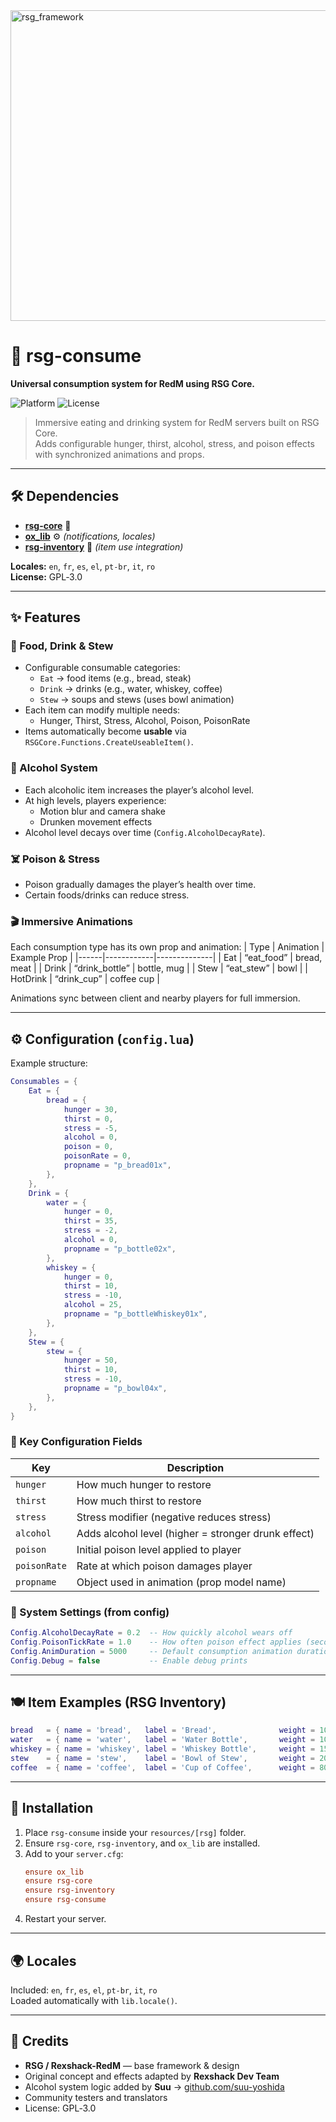 <img width="2948" height="497" alt="rsg_framework" src="https://github.com/user-attachments/assets/638791d8-296d-4817-a596-785325c1b83a" />

# 🍞 rsg-consume
**Universal consumption system for RedM using RSG Core.**

![Platform](https://img.shields.io/badge/platform-RedM-darkred)
![License](https://img.shields.io/badge/license-GPL--3.0-green)

> Immersive eating and drinking system for RedM servers built on RSG Core.  
> Adds configurable hunger, thirst, alcohol, stress, and poison effects with synchronized animations and props.

---

## 🛠️ Dependencies
- [**rsg-core**](https://github.com/Rexshack-RedM/rsg-core) 🤠  
- [**ox_lib**](https://github.com/Rexshack-RedM/ox_lib) ⚙️ *(notifications, locales)*  
- [**rsg-inventory**](https://github.com/Rexshack-RedM/rsg-inventory) 🎒 *(item use integration)*  

**Locales:** `en`, `fr`, `es`, `el`, `pt-br`, `it`, `ro`  
**License:** GPL‑3.0  

---

## ✨ Features

### 🍴 Food, Drink & Stew
- Configurable consumable categories:
  - `Eat` → food items (e.g., bread, steak)
  - `Drink` → drinks (e.g., water, whiskey, coffee)
  - `Stew` → soups and stews (uses bowl animation)
- Each item can modify multiple needs:
  - Hunger, Thirst, Stress, Alcohol, Poison, PoisonRate
- Items automatically become **usable** via `RSGCore.Functions.CreateUseableItem()`.

### 🍺 Alcohol System
- Each alcoholic item increases the player’s alcohol level.  
- At high levels, players experience:
  - Motion blur and camera shake
  - Drunken movement effects
- Alcohol level decays over time (`Config.AlcoholDecayRate`).

### ☠️ Poison & Stress
- Poison gradually damages the player’s health over time.  
- Certain foods/drinks can reduce stress.  

### 🎬 Immersive Animations
Each consumption type has its own prop and animation:
| Type | Animation | Example Prop |
|------|------------|--------------|
| Eat | “eat_food” | bread, meat |
| Drink | “drink_bottle” | bottle, mug |
| Stew | “eat_stew” | bowl |
| HotDrink | “drink_cup” | coffee cup |

Animations sync between client and nearby players for full immersion.

---

## ⚙️ Configuration (`config.lua`)

Example structure:
```lua
Consumables = {
    Eat = {
        bread = {
            hunger = 30,
            thirst = 0,
            stress = -5,
            alcohol = 0,
            poison = 0,
            poisonRate = 0,
            propname = "p_bread01x",
        },
    },
    Drink = {
        water = {
            hunger = 0,
            thirst = 35,
            stress = -2,
            alcohol = 0,
            propname = "p_bottle02x",
        },
        whiskey = {
            hunger = 0,
            thirst = 10,
            stress = -10,
            alcohol = 25,
            propname = "p_bottleWhiskey01x",
        },
    },
    Stew = {
        stew = {
            hunger = 50,
            thirst = 10,
            stress = -10,
            propname = "p_bowl04x",
        },
    },
}
```

### 🔧 Key Configuration Fields
| Key | Description |
|------|-------------|
| `hunger` | How much hunger to restore |
| `thirst` | How much thirst to restore |
| `stress` | Stress modifier (negative reduces stress) |
| `alcohol` | Adds alcohol level (higher = stronger drunk effect) |
| `poison` | Initial poison level applied to player |
| `poisonRate` | Rate at which poison damages player |
| `propname` | Object used in animation (prop model name) |

### 🧮 System Settings (from config)
```lua
Config.AlcoholDecayRate = 0.2  -- How quickly alcohol wears off
Config.PoisonTickRate = 1.0    -- How often poison effect applies (seconds)
Config.AnimDuration = 5000     -- Default consumption animation duration (ms)
Config.Debug = false           -- Enable debug prints
```

---

## 🍽️ Item Examples (RSG Inventory)

```lua
bread   = { name = 'bread',   label = 'Bread',              weight = 100, type = 'item', image = 'consumable_bread_roll.png',    unique = false, useable = true, decay = 300, delete = true, shouldClose = true, description = 'A fresh piece of bread' },
water   = { name = 'water',   label = 'Water Bottle',       weight = 100, type = 'item', image = 'consumable_water_bottle.png',  unique = false, useable = true, decay = 300, delete = true, shouldClose = true, description = 'Fresh water to quench your thirst' },
whiskey = { name = 'whiskey', label = 'Whiskey Bottle',     weight = 150, type = 'item', image = 'consumable_whiskey_bottle.png',unique = false, useable = true, decay = 300, delete = true, shouldClose = true, description = 'A strong whiskey that warms you up and goes straight to your head' },
stew    = { name = 'stew',    label = 'Bowl of Stew',       weight = 200, type = 'item', image = 'consumable_stew.png',          unique = false, useable = true, decay = 300, delete = true, shouldClose = true, description = 'A hot, hearty bowl of stew' },
coffee  = { name = 'coffee',  label = 'Cup of Coffee',      weight = 80,  type = 'item', image = 'consumable_coffee.png',        unique = false, useable = true, decay = 300, delete = true, shouldClose = true, description = 'A strong black coffee to wake you up' },
```

---

## 📂 Installation
1. Place `rsg-consume` inside your `resources/[rsg]` folder.  
2. Ensure `rsg-core`, `rsg-inventory`, and `ox_lib` are installed.  
3. Add to your `server.cfg`:
   ```cfg
   ensure ox_lib
   ensure rsg-core
   ensure rsg-inventory
   ensure rsg-consume
   ```
4. Restart your server.

---

## 🌍 Locales
Included: `en`, `fr`, `es`, `el`, `pt-br`, `it`, `ro`  
Loaded automatically with `lib.locale()`.

---

## 💎 Credits
- **RSG / Rexshack-RedM** — base framework & design  
- Original concept and effects adapted by **Rexshack Dev Team**  
- Alcohol system logic added by **Suu** → [github.com/suu-yoshida](https://github.com/suu-yoshida)  
- Community testers and translators  
- License: GPL‑3.0  
